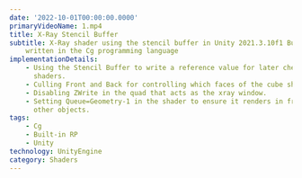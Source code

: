 ```yaml
---
date: '2022-10-01T00:00:00.0000'
primaryVideoName: 1.mp4
title: X-Ray Stencil Buffer
subtitle: X-Ray shader using the stencil buffer in Unity 2021.3.10f1 Built-in RP
    written in the Cg programming language
implementationDetails:
    - Using the Stencil Buffer to write a reference value for later check in other
      shaders.
    - Culling Front and Back for controlling which faces of the cube should render.
    - Disabling ZWrite in the quad that acts as the xray window.
    - Setting Queue=Geometry-1 in the shader to ensure it renders in front of all
      other objects.
tags:
    - Cg
    - Built-in RP
    - Unity
technology: UnityEngine
category: Shaders
---
```

